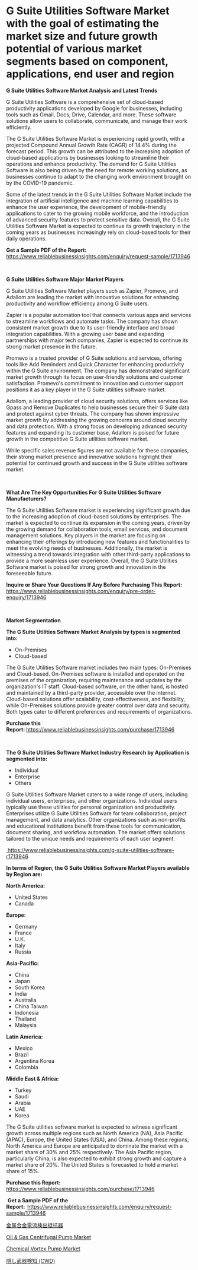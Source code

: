 <p><h1>G Suite Utilities Software Market with the goal of estimating the market size and future growth potential of various market segments based on component, applications, end user and region</h1></p><p><strong>G Suite Utilities Software Market Analysis and Latest Trends</strong></p>
<p><p>G Suite Utilities Software is a comprehensive set of cloud-based productivity applications developed by Google for businesses, including tools such as Gmail, Docs, Drive, Calendar, and more. These software solutions allow users to collaborate, communicate, and manage their work efficiently.</p><p>The G Suite Utilities Software Market is experiencing rapid growth, with a projected Compound Annual Growth Rate (CAGR) of 14.4% during the forecast period. This growth can be attributed to the increasing adoption of cloud-based applications by businesses looking to streamline their operations and enhance productivity. The demand for G Suite Utilities Software is also being driven by the need for remote working solutions, as businesses continue to adapt to the changing work environment brought on by the COVID-19 pandemic.</p><p>Some of the latest trends in the G Suite Utilities Software Market include the integration of artificial intelligence and machine learning capabilities to enhance the user experience, the development of mobile-friendly applications to cater to the growing mobile workforce, and the introduction of advanced security features to protect sensitive data. Overall, the G Suite Utilities Software Market is expected to continue its growth trajectory in the coming years as businesses increasingly rely on cloud-based tools for their daily operations.</p></p>
<p><strong>Get a Sample PDF of the Report:&nbsp;</strong> <a href="https://www.reliablebusinessinsights.com/enquiry/request-sample/1713946">https://www.reliablebusinessinsights.com/enquiry/request-sample/1713946</a></p>
<p>&nbsp;</p>
<p><strong>G Suite Utilities Software Major Market Players</strong></p>
<p><p>G Suite Utilities Software Market players such as Zapier, Promevo, and Adallom are leading the market with innovative solutions for enhancing productivity and workflow efficiency among G Suite users.</p><p>Zapier is a popular automation tool that connects various apps and services to streamline workflows and automate tasks. The company has shown consistent market growth due to its user-friendly interface and broad integration capabilities. With a growing user base and expanding partnerships with major tech companies, Zapier is expected to continue its strong market presence in the future.</p><p>Promevo is a trusted provider of G Suite solutions and services, offering tools like Add Reminders and Quick Character for enhancing productivity within the G Suite environment. The company has demonstrated significant market growth through its focus on user-friendly solutions and customer satisfaction. Promevo's commitment to innovation and customer support positions it as a key player in the G Suite utilities software market.</p><p>Adallom, a leading provider of cloud security solutions, offers services like Gpass and Remove Duplicates to help businesses secure their G Suite data and protect against cyber threats. The company has shown impressive market growth by addressing the growing concerns around cloud security and data protection. With a strong focus on developing advanced security features and expanding its customer base, Adallom is poised for future growth in the competitive G Suite utilities software market.</p><p>While specific sales revenue figures are not available for these companies, their strong market presence and innovative solutions highlight their potential for continued growth and success in the G Suite utilities software market.</p></p>
<p>&nbsp;</p>
<p><strong>What Are The Key Opportunities For G Suite Utilities Software Manufacturers?</strong></p>
<p><p>The G Suite Utilities Software market is experiencing significant growth due to the increasing adoption of cloud-based solutions by enterprises. The market is expected to continue its expansion in the coming years, driven by the growing demand for collaboration tools, email services, and document management solutions. Key players in the market are focusing on enhancing their offerings by introducing new features and functionalities to meet the evolving needs of businesses. Additionally, the market is witnessing a trend towards integration with other third-party applications to provide a more seamless user experience. Overall, the G Suite Utilities Software market is poised for strong growth and innovation in the foreseeable future.</p></p>
<p><strong>Inquire or Share Your Questions If Any Before Purchasing This Report:</strong> <a href="https://www.reliablebusinessinsights.com/enquiry/pre-order-enquiry/1713946">https://www.reliablebusinessinsights.com/enquiry/pre-order-enquiry/1713946</a></p>
<p>&nbsp;</p>
<p><strong>Market Segmentation</strong></p>
<p><strong>The G Suite Utilities Software Market Analysis by types is segmented into:</strong></p>
<p><ul><li>On-Premises</li><li>Cloud-based</li></ul></p>
<p><p>The G Suite Utilities Software market includes two main types: On-Premises and Cloud-based. On-Premises software is installed and operated on the premises of the organization, requiring maintenance and updates by the organization's IT staff. Cloud-based software, on the other hand, is hosted and maintained by a third-party provider, accessible over the internet. Cloud-based solutions offer scalability, cost-effectiveness, and flexibility, while On-Premises solutions provide greater control over data and security. Both types cater to different preferences and requirements of organizations.</p></p>
<p><strong>Purchase this Report:&nbsp;</strong><a href="https://www.reliablebusinessinsights.com/purchase/1713946">https://www.reliablebusinessinsights.com/purchase/1713946</a></p>
<p>&nbsp;</p>
<p><strong>The G Suite Utilities Software Market Industry Research by Application is segmented into:</strong></p>
<p><ul><li>Individual</li><li>Enterprise</li><li>Others</li></ul></p>
<p><p>G Suite Utilities Software Market caters to a wide range of users, including individual users, enterprises, and other organizations. Individual users typically use these utilities for personal organization and productivity. Enterprises utilize G Suite Utilities Software for team collaboration, project management, and data analytics. Other organizations such as non-profits and educational institutions benefit from these tools for communication, document sharing, and workflow automation. The market offers solutions tailored to the unique needs and requirements of each user segment.</p></p>
<p><a href="https://www.reliablebusinessinsights.com/g-suite-utilities-software-r1713946">&nbsp;https://www.reliablebusinessinsights.com/g-suite-utilities-software-r1713946</a></p>
<p><strong>In terms of Region, the G Suite Utilities Software Market Players available by Region are:</strong></p>
<p>
    <p> <strong> North America: </strong>
        <ul>
            <li>United States</li>
            <li>Canada</li>
        </ul>
        </p> 
    <p> <strong> Europe: </strong>
        <ul>
            <li>Germany</li>
            <li>France</li>
            <li>U.K.</li>
            <li>Italy</li>
            <li>Russia</li>
        </ul>
        </p> 
    <p> <strong> Asia-Pacific: </strong>
        <ul>
            <li>China</li>
            <li>Japan</li>
            <li>South Korea</li>
            <li>India</li>
            <li>Australia</li>
            <li>China Taiwan</li>
            <li>Indonesia</li>
            <li>Thailand</li>
            <li>Malaysia</li>
        </ul>
        </p> 
    <p> <strong> Latin America: </strong>
        <ul>
            <li>Mexico</li>
            <li>Brazil</li>
            <li>Argentina Korea</li>
            <li>Colombia</li>
        </ul>
        </p> 
    <p> <strong> Middle East & Africa: </strong>
        <ul>
            <li>Turkey</li>
            <li>Saudi</li>
            <li>Arabia</li>
            <li>UAE</li>
            <li>Korea</li>
        </ul>
    </p>
    </p>
<p><p>The G Suite utilities software market is expected to witness significant growth across multiple regions such as North America (NA), Asia Pacific (APAC), Europe, the United States (USA), and China. Among these regions, North America and Europe are anticipated to dominate the market with a market share of 30% and 25% respectively. The Asia Pacific region, particularly China, is also expected to exhibit strong growth and capture a market share of 20%. The United States is forecasted to hold a market share of 15%.</p></p>
<p><strong>Purchase this Report: </strong><a href="https://www.reliablebusinessinsights.com/purchase/1713946">https://www.reliablebusinessinsights.com/purchase/1713946</a></p>
<p>&nbsp;<strong>Get a Sample PDF of the Report:&nbsp;&nbsp;</strong><a href="https://www.reliablebusinessinsights.com/enquiry/request-sample/1713946">https://www.reliablebusinessinsights.com/enquiry/request-sample/1713946</a></p>
<p><strong></strong></p>
<p><p><a href="https://github.com/VinceMarvin1/Market-Research-Report-List-1/blob/main/9893292113243.md">金属合金電流検出抵抗器</a></p><p><a href="https://github.com/JameTravis/Market-Research-Report-List-5/blob/main/oil-gas-centrifugal-pump-market.md">Oil & Gas Centrifugal Pump Market</a></p><p><a href="https://github.com/HenrietteMills1/Market-Research-Report-List-1/blob/main/chemical-vortex-pump-market.md">Chemical Vortex Pump Market</a></p><p><a href="https://medium.com/@cielostamm/2024%E5%B9%B4%E3%81%8B%E3%82%892031%E5%B9%B4%E3%81%BE%E3%81%A7%E3%81%AE%E6%9C%9F%E9%96%93%E3%81%AB%E4%BA%88%E6%B8%AC%E3%81%95%E3%82%8C%E3%82%8B%E9%9A%A0%E3%81%97%E6%AD%A6%E5%99%A8%E6%A4%9C%E7%9F%A5-cwd-%E5%B8%82%E5%A0%B4%E5%88%86%E6%9E%90%E3%81%A8%E8%A6%8F%E6%A8%A1-3156f6ed9f8e">隠し武器検知 (CWD)</a></p></p>